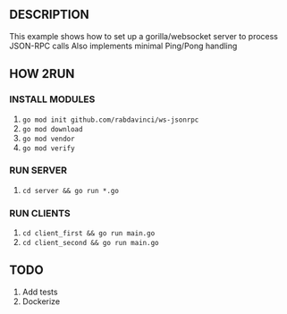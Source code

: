 ## DESCRIPTION
This example shows how to set up a gorilla/websocket server to process JSON-RPC calls
Also implements minimal Ping/Pong handling
## HOW 2RUN

### INSTALL MODULES
1. `go mod init github.com/rabdavinci/ws-jsonrpc`
2. `go mod download`
3. `go mod vendor`
4. `go mod verify`

### RUN SERVER
1. `cd server && go run *.go`
### RUN CLIENTS
1. `cd client_first && go run main.go`
2. `cd client_second && go run main.go`

## TODO
1. Add tests
2. Dockerize
